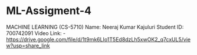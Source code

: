 # ML-Assigment-4
MACHINE LEARNING (CS-5710) 
Name: Neeraj Kumar Kajuluri 
Student ID: 700742091 
Video Link: -https://drive.google.com/file/d/1t9mk6LIo1T5Ed8dzLh5xwOK2_q7cxUL5/view?usp=share_link
